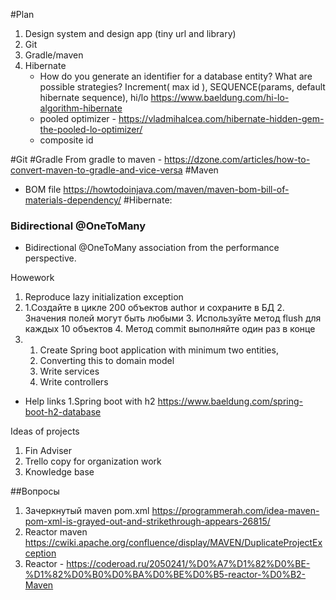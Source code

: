 #Plan
1. Design system and design app (tiny  url and library) 
2. Git
3. Gradle/maven
4. Hibernate
    - How do you generate an identifier for a database entity? 
    What are possible strategies? Increment( max id ), SEQUENCE(params, default hibernate sequence),
     hi/lo https://www.baeldung.com/hi-lo-algorithm-hibernate
     - pooled optimizer - https://vladmihalcea.com/hibernate-hidden-gem-the-pooled-lo-optimizer/ 
    - composite id

#Git
#Gradle
From gradle to maven - https://dzone.com/articles/how-to-convert-maven-to-gradle-and-vice-versa
#Maven
- BOM file https://howtodoinjava.com/maven/maven-bom-bill-of-materials-dependency/
#Hibernate: 
### Bidirectional @OneToMany  
- Bidirectional @OneToMany association from the performance perspective.


Howework
1. Reproduce lazy initialization exception
2. 1.Создайте в цикле 200 объектов author и сохраните в БД
     2. Значения полей могут быть любыми
     3. Используйте метод flush для каждых 10 объектов
     4. Метод сommit выполняйте один раз в конце
3. 
    1. Create Spring boot application with minimum two entities,
    2. Converting this to domain model
    3. Write services 
    4. Write controllers
 - Help links 
   1.Spring boot with h2 https://www.baeldung.com/spring-boot-h2-database

Ideas of projects
1. Fin Adviser
2. Trello copy for organization work
3. Knowledge base


##Вопросы
1. Зачеркнутый maven pom.xml https://programmerah.com/idea-maven-pom-xml-is-grayed-out-and-strikethrough-appears-26815/
2. Reactor maven https://cwiki.apache.org/confluence/display/MAVEN/DuplicateProjectException
3. Reactor - https://coderoad.ru/2050241/%D0%A7%D1%82%D0%BE-%D1%82%D0%B0%D0%BA%D0%BE%D0%B5-reactor-%D0%B2-Maven